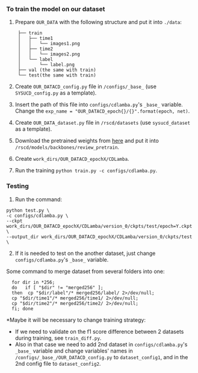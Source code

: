 ### To train the model on our dataset

1. Prepare `OUR_DATA` with the following structure and put it into `./data`:
    
        ├── train
        │   ├── time1
        │   │   └── images1.png
        │   ├── time2
        │   │   └── images2.png
        │   └── label
        │       └── label.png
        ├── val (the same with train)
        └── test(the same with train)
2. Create `OUR_DATACD_config.py` file in `/configs/_base_` (use `SYSUCD_config.py` as a template).
3. Insert the path of this file into `configs/cdlamba.py`'s `_base_` variable. Change the `exp_name = "OUR_DATACD_epoch{}/{}".format(epoch, net)`.
4. Create `OUR_DATA_dataset.py` file in `/rscd/datasets` (use `sysucd_dataset` as a template).
5. Download the pretrained weights from [here](https://drive.google.com/drive/folders/1BrZU0339JAFpKsQf4kdS0EpeeFgrBvBJ?usp=drive_link) and put it into `/rscd/models/backbones/review_pretrain`.
6. Create `work_dirs/OUR_DATACD_epochX/CDLamba`.
7. Run the training `python train.py -c configs/cdlamba.py`.

### Testing

1. Run the command:
```
python test.py \
-c configs/cdlamba.py \
--ckpt work_dirs/OUR_DATACD_epochX/CDLamba/version_0/ckpts/test/epoch=Y.ckpt \
--output_dir work_dirs/OUR_DATACD_epochX/CDLamba/version_0/ckpts/test \
```
2. If it is needed to test on the another dataset, just change `configs/cdlamba.py`'s `_base_` variable.

Some command to merge dataset from several folders into one:

```
  for dir in *256; 
  do   if [ "$dir" != "merged256" ]; 
  then  cp "$dir/label"/* merged256/label/ 2>/dev/null;     
  cp "$dir/time1"/* merged256/time1/ 2>/dev/null;     
  cp "$dir/time2"/* merged256/time2/ 2>/dev/null;   
  fi; done 
```

*Maybe it will be necessary to change training strategy:
- If we need to validate on the f1 score difference between 2 datasets during training, see `train_diff.py`.
- Also in that case we need to add 2nd dataset in `configs/cdlamba.py`'s `_base_` variable and change variables' names in `/configs/_base_/OUR_DATACD_config.py` to `dataset_config1`, and in the 2nd config file to `dataset_config2`.